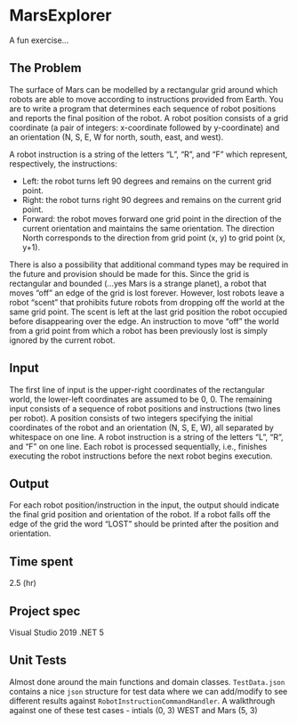 # MarsExplorer
A fun exercise...

## The Problem
The surface of Mars can be modelled by a rectangular grid around which robots are able to
move according to instructions provided from Earth. You are to write a program that
determines each sequence of robot positions and reports the final position of the robot.
A robot position consists of a grid coordinate (a pair of integers: x-coordinate followed by
y-coordinate) and an orientation (N, S, E, W for north, south, east, and west).

A robot instruction is a string of the letters “L”, “R”, and “F” which represent, respectively, the
instructions:

* Left: the robot turns left 90 degrees and remains on the current grid point.
* Right: the robot turns right 90 degrees and remains on the current grid point.
* Forward: the robot moves forward one grid point in the direction of the current orientation and maintains the same orientation. The direction North corresponds to the direction from grid point (x, y) to grid point (x, y+1).

There is also a possibility that additional command types may be required in the future and provision should be made for this. Since the grid is rectangular and bounded (…yes Mars is a strange planet), a robot that
moves “off” an edge of the grid is lost forever. However, lost robots leave a robot “scent” that prohibits future robots from dropping off the world at the same grid point. The scent is left at
the last grid position the robot occupied before disappearing over the edge. An instruction to move “off” the world from a grid point from which a robot has been previously lost is simply
ignored by the current robot.

## Input
The first line of input is the upper-right coordinates of the rectangular world, the lower-left
coordinates are assumed to be 0, 0.
The remaining input consists of a sequence of robot positions and instructions (two lines per
robot). A position consists of two integers specifying the initial coordinates of the robot and
an orientation (N, S, E, W), all separated by whitespace on one line. A robot instruction is a
string of the letters “L”, “R”, and “F” on one line.
Each robot is processed sequentially, i.e., finishes executing the robot instructions before the
next robot begins execution.

## Output
For each robot position/instruction in the input, the output should indicate the final grid
position and orientation of the robot. If a robot falls off the edge of the grid the word “LOST”
should be printed after the position and orientation.

## Time spent
2.5 (hr)

## Project spec
Visual Studio 2019
.NET 5

## Unit Tests
Almost done around the main functions and domain classes. `TestData.json` contains a nice `json` structure for test data where we can add/modify to see different results against `RobotInstructionCommandHandler`.
A walkthrough against one of these test cases - intials (0, 3) WEST and Mars (5, 3)
